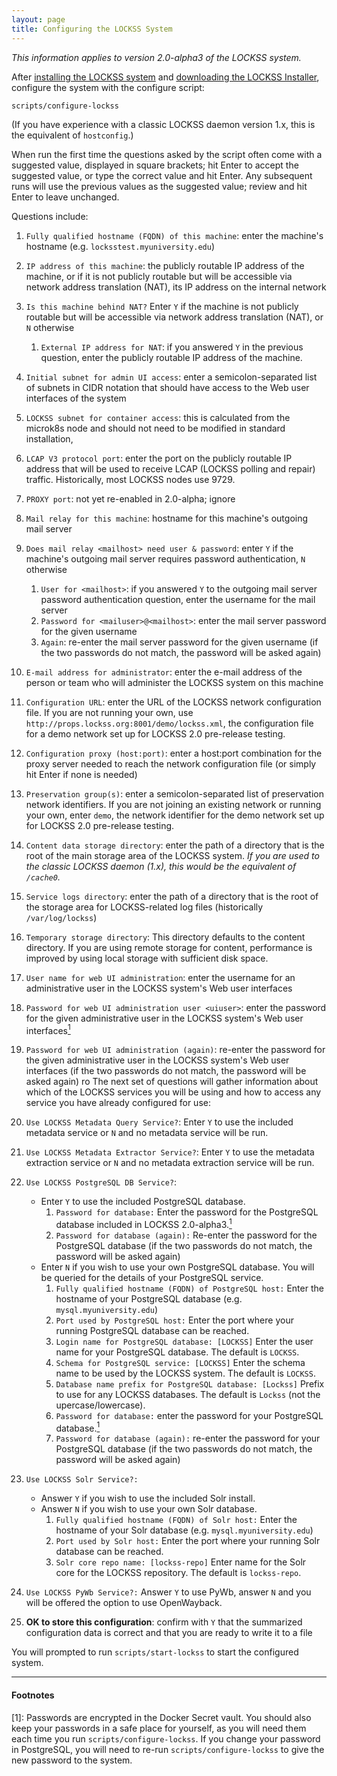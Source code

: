 ```yaml
---
layout: page
title: Configuring the LOCKSS System
---
```


*This information applies to version 2.0-alpha3 of the LOCKSS system.*

After [installing the LOCKSS system](installing) and [downloading the LOCKSS Installer](installing/lockss-installer), configure the system with the configure script:

    scripts/configure-lockss

(If you have experience with a classic LOCKSS daemon version 1.x, this is the equivalent of `hostconfig`.)

When run the first time the questions asked by the script often come with a suggested value, displayed in square brackets; hit Enter to accept the suggested value, or type the correct value and hit Enter.  Any subsequent runs will use the previous values as the suggested value; review and hit Enter to leave unchanged.

 Questions include:

1.  `Fully qualified hostname (FQDN) of this machine`: enter the machine's hostname (e.g. `locksstest.myuniversity.edu`)
1.  `IP address of this machine`: the publicly routable IP address of the machine, or if it is not publicly routable but will be accessible via network address translation (NAT), its IP address on the internal network
1.  `Is this machine behind NAT?` Enter `Y` if the machine is not publicly routable but will be accessible via network address translation (NAT), or `N` otherwise
    1.  `External IP address for NAT`: if you answered `Y` in the previous question, enter the publicly routable IP address of the machine.
1.  `Initial subnet for admin UI access`: enter a semicolon-separated list of subnets in CIDR notation that should have access to the Web user interfaces of the system
1.  `LOCKSS subnet for container access`: this is calculated from the microk8s node and should not need to be modified in standard installation,
1.  `LCAP V3 protocol port`: enter the port on the publicly routable IP address that will be used to receive LCAP (LOCKSS polling and repair) traffic. Historically, most LOCKSS nodes use 9729.
1.  `PROXY port`: not yet re-enabled in 2.0-alpha; ignore
1.  `Mail relay for this machine`: hostname for this machine's outgoing mail server
1.  `Does mail relay <mailhost> need user & password`: enter `Y` if the machine's outgoing mail server requires password authentication, `N` otherwise
    1. `User for <mailhost>`: if you answered `Y` to the outgoing mail server password authentication question, enter the username for the mail server
    1. `Password for <mailuser>@<mailhost>`: enter the mail server password for the given username
    1. `Again`: re-enter the mail server password for the given username (if the two passwords do not match, the password will be asked again)
1.  `E-mail address for administrator`: enter the e-mail address of the person or team who will administer the LOCKSS system on this machine
1.  `Configuration URL`: enter the URL of the LOCKSS network configuration file. If you are not running your own, use `http://props.lockss.org:8001/demo/lockss.xml`, the configuration file for a demo network set up for LOCKSS 2.0 pre-release testing.
1.  `Configuration proxy (host:port)`: enter a host:port combination for the proxy server needed to reach the network configuration file (or simply hit Enter if none is needed)
1.  `Preservation group(s)`: enter a semicolon-separated list of preservation network identifiers. If you are not joining an existing network or running your own, enter `demo`, the network identifier for the demo network set up for LOCKSS 2.0 pre-release testing.
1.  `Content data storage directory`: enter the path of a directory that is the root of the main storage area of the LOCKSS system. *If you are used to the classic LOCKSS daemon (1.x), this would be the equivalent of `/cache0`.*
1.  `Service logs directory`: enter the path of a directory that is the root of the storage area for LOCKSS-related log files (historically `/var/log/lockss`)
1.  `Temporary storage directory`: This directory defaults to the content directory.  If you are using remote storage for content, performance is improved by using local storage with sufficient disk space.
1.  `User name for web UI administration`: enter the username for an administrative user in the LOCKSS system's Web user interfaces
1.  `Password for web UI administration user <uiuser>`: enter the password for the given administrative user in the LOCKSS system's Web user interfaces[<sup>1</sup>](#n1)
1.  `Password for web UI administration (again)`: re-enter the password for the given administrative user in the LOCKSS system's Web user interfaces (if the two passwords do not match, the password will be asked again)
    ro
The next set of questions will gather information about which of the LOCKSS services you will be using and how to access any service you have already configured for use:

1.  `Use LOCKSS Metadata Query Service?`: Enter `Y` to use the included metadata service or `N` and no metadata service will be run.
1.  `Use LOCKSS Metadata Extractor Service?`: Enter `Y` to use the metadata extraction service or `N` and no metadata extraction service will be run.
1.  `Use LOCKSS PostgreSQL DB Service?`:
    *   Enter `Y` to use the included PostgreSQL database.
        1.  `Password for database:` Enter the password for the PostgreSQL database included in LOCKSS 2.0-alpha3.[<sup>1</sup>](#n1)
        1.  `Password for database (again):` Re-enter the password for the PostgreSQL database (if the two passwords do not match, the password will be asked again)
    *   Enter `N` if you wish to use your own PostgreSQL database. You will be queried for the details of your PostgreSQL service.
        1.  `Fully qualified hostname (FQDN) of PostgreSQL host:` Enter the hostname of your PostgreSQL database (e.g. `mysql.myuniversity.edu`)
        1.  `Port used by PostgreSQL host:` Enter the port where your running PostgreSQL database can be reached.
        1.  `Login name for PostgreSQL database: [LOCKSS]` Enter the user name for your PostgreSQL database. The default is `LOCKSS`.
        1.  `Schema for PostgreSQL service: [LOCKSS]` Enter the schema name to be used by the LOCKSS system. The default is `LOCKSS`.
        1.  `Database name prefix for PostgreSQL database: [Lockss]` Prefix to use for any LOCKSS databases. The default is `Lockss` (not the upercase/lowercase).
        1.  `Password for database:` enter the password for your PostgreSQL database.[<sup>1</sup>](#n1)
        1.  `Password for database (again):` re-enter the password for your PostgreSQL database (if the two passwords do not match, the password will be asked again)
1.  `Use LOCKSS Solr Service?:`
    *   Answer `Y` if you wish to use the included Solr install.
    *   Answer `N` if you wish to use your own Solr database.
        1.  `Fully qualified hostname (FQDN) of Solr host:` Enter the hostname of your Solr database (e.g. `mysql.myuniversity.edu`)
        1.  `Port used by Solr host:` Enter the port where your running Solr database can be reached.
        1.  `Solr core repo name: [lockss-repo]` Enter name for the Solr core for the LOCKSS repository. The default is `lockss-repo`.
1.  `Use LOCKSS PyWb Service?:` Answer `Y` to use PyWb, answer `N` and you will be offered the option to use OpenWayback.
1.  **OK to store this configuration**: confirm with `Y` that the summarized configuration data is correct and that you are ready to write it to a file

You will prompted to run `scripts/start-lockss` to start the configured system.

----

#### Footnotes

<a name="n1" id="n1">[1]</a>: Passwords are encrypted in the Docker Secret vault.  You should also keep your passwords in a safe place for yourself, as you will need them each time you run `scripts/configure-lockss`. If you change your password in PostgreSQL, you will need to re-run `scripts/configure-lockss` to give the new password to the system.

